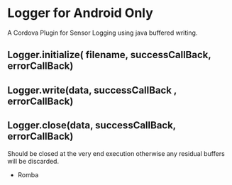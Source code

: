 # Logger for Android Only
A Cordova Plugin for Sensor Logging using java buffered writing.

Logger.initialize( filename, successCallBack, errorCallBack)
------------------------------------------------------------

Logger.write(data, successCallBack , errorCallBack)
---------------------------------------------------

Logger.close(data, successCallBack, errorCallBack)
--------------------------------------------------


Should be closed at the very end execution otherwise any residual buffers will be discarded.

- Romba